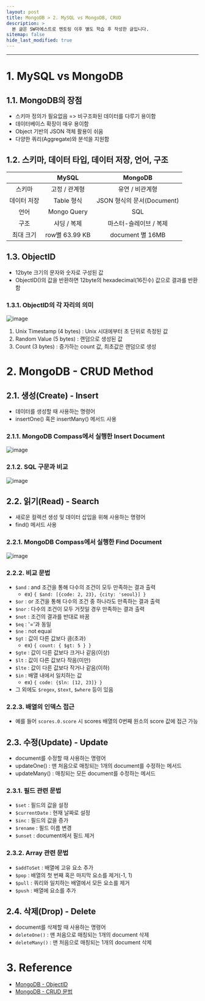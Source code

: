 ```yaml
---
layout: post
title: MongoDB > 2. MySQL vs MongoDB, CRUD
description: >
  본 글은 SW마에스트로 멘토링 이후 별도 학습 후 작성한 글입니다.
sitemap: false
hide_last_modified: true
---
```


---

# 1. MySQL vs MongoDB

## 1.1. MongoDB의 장점

- 스키마 정의가 필요없음 => 비구조화된 데이터를 다루기 용이함
- 데이터베이스 확장이 매우 용이함
- Object 기반의 JSON 객체 활용이 쉬움
- 다양한 쿼리(Aggregate)와 분석을 지원함

## 1.2. 스키마, 데이터 타입, 데이터 저장, 언어, 구조

|             |     MySQL      |          MongoDB           |
| :---------: | :------------: | :------------------------: |
|   스키마    | 고정 / 관계형  |      유연 / 비관계형       |
| 데이터 저장 |   Table 형식   | JSON 형식의 문서(Document) |
|    언어     |  Mongo Query   |            SQL             |
|    구조     |  샤딩 / 복제   |   마스터-슬레이브 / 복제   |
|  최대 크기  | row별 63.99 KB |      document 별 16MB      |

## 1.3. ObjectID

- 12byte 크기의 문자와 숫자로 구성된 값
- ObjectID()의 값을 반환하면 12byte의 hexadecimal(16진수) 값으로 결과를 반환함

### 1.3.1. ObjectID의 각 자리의 의미

![image](https://user-images.githubusercontent.com/68031450/230913119-65d5420c-a3f4-44da-9db0-7fc492528516.png)

1. Unix Timestamp (4 bytes) : Unix 시대에부터 초 단위로 측정된 값
2. Random Value (5 bytes) : 랜덤으로 생성된 값
3. Count (3 bytes) : 증가하는 count 값, 최초값은 랜덤으로 생성

# 2. MongoDB - CRUD Method

## 2.1. 생성(Create) - Insert

- 데이터를 생성할 때 사용하는 명령어
- insertOne() 혹은 insertMany() 메서드 사용
<!-- - 생성하기 전 collection을 DB를 지정해 연결(`use [데이터베이스명]`)시키고, collection을 생성(`db.createCollection([컬렉션명])`) 해두어야 함
- key값은 쌍따옴표("")를 입력해주어도 되고 안해주어도 상관없으나, value 값은 문자면 쌍따옴표를 입력해주고, 숫자면 그냥 작성해도 됨 -->

### 2.1.1. MongoDB Compass에서 실행한 Insert Document

![image](https://user-images.githubusercontent.com/68031450/230952105-8cb663ac-bf77-46f6-85ed-91ce53b643f3.png)

### 2.1.2. SQL 구문과 비교

![image](https://user-images.githubusercontent.com/68031450/230952581-41bca67c-4c65-4a68-9a93-3901f89be4d9.png)

## 2.2. 읽기(Read) - Search

- 새로운 컬렉션 생성 및 데이터 삽입을 위해 사용하는 명령어
- find() 메서드 사용

### 2.2.1. MongoDB Compass에서 실행한 Find Document

![image](https://user-images.githubusercontent.com/68031450/230954265-c54cfdf9-da36-4644-82ed-9193ccf3cb33.png)

### 2.2.2. 비교 문법

- `$and` : and 조건을 통해 다수의 조건이 모두 만족하는 결과 출력
  - ex) `{ $and: [{code: 2, 23}, {city: 'seoul}] }`
- `$or` : or 조건을 통해 다수의 조건 중 하나라도 만족하는 결과 출력
- `$nor` : 다수의 조건이 모두 거짓일 경우 만족하는 결과 출력
- `$not` : 조건의 결과를 반대로 바꿈
- `$eq` : '='과 동일
- `$ne` : not equal
- `$gt` : 값이 다른 값보다 큼(초과)
  - ex) `{ count: { $gt: 5 } }`
- `$gte` : 값이 다른 값보다 크거나 같음(이상)
- `$lt` : 값이 다른 값보다 작음(미만)
- `$lte` : 값이 다른 값보다 작거나 같음(이하)
- `$in` : 배열 내에서 일치하는 값
  - ex) `{ code: {$ln: [12, 23]} }`
- 그 외에도 `$regex`, `$text`, `$where` 등이 있음

### 2.2.3. 배열의 인덱스 접근

- 예를 들어 `scores.0.score` 시 scores 배열의 0번째 원소의 score 값에 접근 가능

## 2.3. 수정(Update) - Update

- document를 수정할 때 사용하는 명령어
- updateOne() : 맨 처음으로 매칭되는 1개의 document를 수정하는 메서드
- updateMany() : 매칭되는 모든 document를 수정하는 메서드

### 2.3.1. 필드 관련 문법

- `$set` : 필드의 값을 설정
- `$currentDate` : 현재 날짜로 설정
- `$inc` : 필드의 값을 증가
- `$rename` : 필드 이름 변경
- `$unset` : document에서 필드 제거

### 2.3.2. Array 관련 문법

- `$addToSet` : 배열에 고유 요소 추가
- `$pop` : 배열의 첫 번째 혹은 마지막 요소를 제거(-1, 1)
- `$pull` : 쿼리와 일치하는 배열에서 모든 요소를 제거
- `$push` : 배열에 요소를 추가

## 2.4. 삭제(Drop) - Delete

- document를 삭제할 때 사용하는 명령어
- `deleteOne()` : 맨 처음으로 매칭되는 1개의 document 삭제
- `deleteMany()` : 맨 처음으로 매칭되는 1개의 document 삭제

# 3. Reference

- [MongoDB - ObjectID](https://koonsland.tistory.com/89)
- [MongoDB - CRUD 문법](https://velog.io/@jewon119/01.MongoDB-%EA%B8%B0%EC%B4%88-CRUD-%EB%AC%B8%EB%B2%95)
